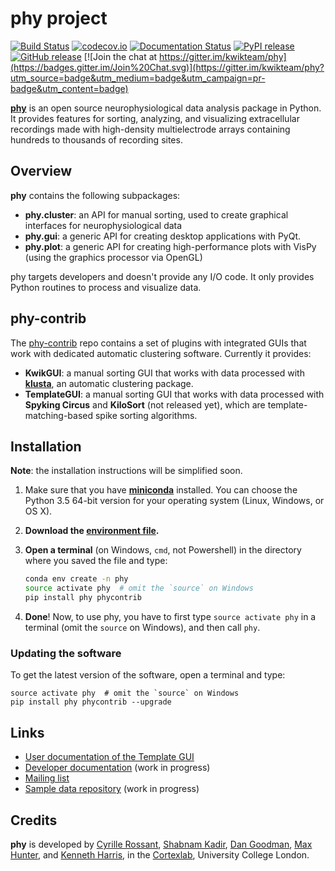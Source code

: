 # phy project

[![Build Status](https://img.shields.io/travis/kwikteam/phy.svg)](https://travis-ci.org/kwikteam/phy)
[![codecov.io](https://img.shields.io/codecov/c/github/kwikteam/phy.svg)](http://codecov.io/github/kwikteam/phy?branch=master)
[![Documentation Status](https://readthedocs.org/projects/phy/badge/?version=latest)](https://readthedocs.org/projects/phy/?badge=latest)
[![PyPI release](https://img.shields.io/pypi/v/phy.svg)](https://pypi.python.org/pypi/phy)
[![GitHub release](https://img.shields.io/github/release/kwikteam/phy.svg)](https://github.com/kwikteam/phy/releases/latest)
[![Join the chat at https://gitter.im/kwikteam/phy](https://badges.gitter.im/Join%20Chat.svg)](https://gitter.im/kwikteam/phy?utm_source=badge&utm_medium=badge&utm_campaign=pr-badge&utm_content=badge)

[**phy**](https://github.com/kwikteam/phy) is an open source neurophysiological data analysis package in Python. It provides features for sorting, analyzing, and visualizing extracellular recordings made with high-density multielectrode arrays containing hundreds to thousands of recording sites.


## Overview

**phy** contains the following subpackages:

* **phy.cluster**: an API for manual sorting, used to create graphical interfaces for neurophysiological data
* **phy.gui**: a generic API for creating desktop applications with PyQt.
* **phy.plot**: a generic API for creating high-performance plots with VisPy (using the graphics processor via OpenGL)

phy targets developers and doesn't provide any I/O code. It only provides Python routines to process and visualize data.


## phy-contrib

The [phy-contrib](https://github.com/kwikteam/phy-contrib) repo contains a set of plugins with integrated GUIs that work with dedicated automatic clustering software. Currently it provides:

* **KwikGUI**: a manual sorting GUI that works with data processed with [**klusta**](http://klusta.readthedocs.org/en/latest/), an automatic clustering package.
* **TemplateGUI**: a manual sorting GUI that works with data processed with **Spyking Circus** and **KiloSort** (not released yet), which are template-matching-based spike sorting algorithms.


## Installation

**Note**: the installation instructions will be simplified soon.

1. Make sure that you have [**miniconda**](http://conda.pydata.org/miniconda.html) installed. You can choose the Python 3.5 64-bit version for your operating system (Linux, Windows, or OS X).
2. **Download the [environment file](https://raw.githubusercontent.com/kwikteam/phy/master/installer/environment.yml).**
3. **Open a terminal** (on Windows, `cmd`, not Powershell) in the directory where you saved the file and type:

    ```bash
    conda env create -n phy
    source activate phy  # omit the `source` on Windows
    pip install phy phycontrib
    ```
4. **Done**! Now, to use phy, you have to first type `source activate phy` in a terminal (omit the `source` on Windows), and then call `phy`.


### Updating the software

To get the latest version of the software, open a terminal and type:

```
source activate phy  # omit the `source` on Windows
pip install phy phycontrib --upgrade
```


## Links

* [User documentation of the Template GUI](http://phy-contrib.readthedocs.io/en/latest/template-gui/)
* [Developer documentation](http://phy.readthedocs.org/en/latest/) (work in progress)
* [Mailing list](https://groups.google.com/forum/#!forum/phy-users)
* [Sample data repository](http://phy.cortexlab.net/data/) (work in progress)


## Credits

**phy** is developed by [Cyrille Rossant](http://cyrille.rossant.net), [Shabnam Kadir](https://iris.ucl.ac.uk/iris/browse/profile?upi=SKADI56), [Dan Goodman](http://thesamovar.net/), [Max Hunter](https://iris.ucl.ac.uk/iris/browse/profile?upi=MLDHU99), and [Kenneth Harris](https://iris.ucl.ac.uk/iris/browse/profile?upi=KDHAR02), in the [Cortexlab](https://www.ucl.ac.uk/cortexlab), University College London.
